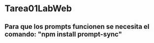 # Tarea01LabWeb

## Para que los prompts funcionen se necesita el comando: "npm install prompt-sync"
